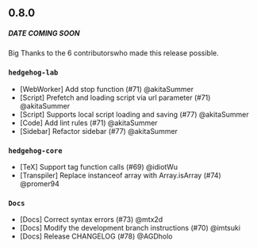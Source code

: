 ## 0.8.0

##### DATE COMING SOON

Big Thanks to the 6 contributorswho made this release possible. 

### `hedgehog-lab`

- [WebWorker] Add stop function (#71) @akitaSummer
- [Script] Prefetch and loading script via url parameter (#71) @akitaSummer
- [Script] Supports local script loading and saving (#77) @akitaSummer
- [Code] Add lint rules (#71) @akitaSummer
- [Sidebar] Refactor sidebar (#77) @akitaSummer

### `hedgehog-core`

- [TeX] Support tag function calls (#69) @idiotWu
- [Transpiler] Replace instanceof array with Array.isArray (#74) @promer94

### `Docs`

- [Docs] Correct syntax errors (#73) @mtx2d
- [Docs] Modify the development branch instructions (#70) @imtsuki
- [Docs] Release CHANGELOG (#78) @AGDholo